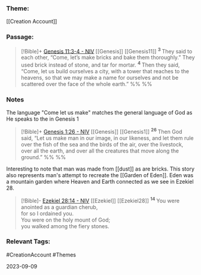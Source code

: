 ### Theme: 
[[Creation Account]]

### Passage:
> [!Bible]+ [Genesis 11:3-4 - NIV](https://bolls.life/NIV/1/11/) [[Genesis]] [[Genesis11]]
>  <sup> **3** </sup>They said to each other, “Come, let’s make bricks and bake them thoroughly.” They used brick instead of stone, and tar for mortar. <sup> **4** </sup>Then they said, “Come, let us build ourselves a city, with a tower that reaches to the heavens, so that we may make a name for ourselves and not be scattered over the face of the whole earth.”
 %% %%

### Notes
The language "Come let us make" matches the general language of God as He speaks to the in Genesis 1

> [!Bible]+ [Genesis 1:26 - NIV](https://bolls.life/NIV/1/1/) [[Genesis]] [[Genesis1]]
>  <sup> **26** </sup>Then God said, “Let us make man in our image, in our likeness, and let them rule over the fish of the sea and the birds of the air, over the livestock, over all the earth, and over all the creatures that move along the ground.”
 %% %%

Interesting to note that man was made from [[dust]] as are bricks. This story also represents man's attempt to recreate the [[Garden of Eden]]. Eden was a mountain garden where Heaven and Earth connected as we see in Ezekiel 28.
> [!Bible]- [Ezekiel 28:14 - NIV](https://bolls.life/NIV/26/28/) [[Ezekiel]] [[Ezekiel28]]
>  <sup> **14** </sup>You were anointed as a guardian cherub,<br/>for so I ordained you.<br/>You were on the holy mount of God;<br/>you walked among the fiery stones.
### Relevant Tags:
#CreationAccount  #Themes 

2023-09-09